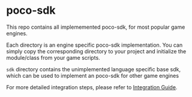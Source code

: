# poco-sdk

This repo contains all implememented poco-sdk, for most popular game engines.

Each directory is an engine specific poco-sdk implementation. You can simply copy the corresponding directory to your project and initialize the module/class from your game scripts.

`sdk` directory contains the unimplemented language specific base sdk, which can be used to implement an poco-sdk for other game engines

For more detailed integration steps, please refer to [Integration Guide](http://poco.readthedocs.io/en/latest/source/doc/integration.html).
